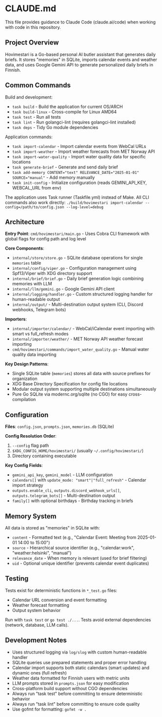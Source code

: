 # CLAUDE.md

This file provides guidance to Claude Code (claude.ai/code) when working with code in this repository.

## Project Overview

Hovimestari is a Go-based personal AI butler assistant that generates daily briefs. It stores "memories" in SQLite, imports calendar events and weather data, and uses Google Gemini API to generate personalized daily briefs in Finnish.

## Common Commands

Build and development:

- `task build` - Build the application for current OS/ARCH
- `task build-linux` - Cross-compile for Linux AMD64
- `task test` - Run all tests
- `task lint` - Run golangci-lint (requires golangci-lint installed)
- `task deps` - Tidy Go module dependencies

Application commands:

- `task import-calendar` - Import calendar events from WebCal URLs
- `task import-weather` - Import weather forecasts from MET Norway API
- `task import-water-quality` - Import water quality data for specific locations
- `task generate-brief` - Generate and send daily brief
- `task add-memory CONTENT="text" RELEVANCE_DATE="2025-01-01" SOURCE="manual"` - Add memory manually
- `task init-config` - Initialize configuration (reads GEMINI_API_KEY, WEBCAL_URL from env)

The application uses Task runner (Taskfile.yml) instead of Make. All CLI commands also work directly: `./build/hovimestari import-calendar --config=/path/to/config.json --log-level=debug`

## Architecture

**Entry Point**: `cmd/hovimestari/main.go` - Uses Cobra CLI framework with global flags for config path and log level

**Core Components**:

- `internal/store/store.go` - SQLite database operations for single `memories` table
- `internal/config/viper.go` - Configuration management using Spf13/Viper with XDG directory support
- `internal/brief/brief.go` - Daily brief generation logic combining memories with LLM
- `internal/llm/gemini.go` - Google Gemini API client
- `internal/logging/handler.go` - Custom structured logging handler for human-readable output
- `internal/output/` - Multi-destination output system (CLI, Discord webhooks, Telegram bots)

**Importers**:

- `internal/importer/calendar/` - WebCal/iCalendar event importing with smart vs full_refresh modes
- `internal/importer/weather/` - MET Norway API weather forecast importing
- `cmd/hovimestari/commands/import_water_quality.go` - Manual water quality data importing

**Key Design Patterns**:

- Single SQLite table (`memories`) stores all data with source prefixes for organization
- XDG Base Directory Specification for config file locations
- Modular output system supporting multiple destinations simultaneously
- Pure Go SQLite via modernc.org/sqlite (no CGO) for easy cross-compilation

## Configuration

**Files**: `config.json`, `prompts.json`, `memories.db` (SQLite)

**Config Resolution Order**:

1. `--config` flag path
2. `$XDG_CONFIG_HOME/hovimestari/` (usually `~/.config/hovimestari/`)
3. Directory containing executable

**Key Config Fields**:

- `gemini_api_key`, `gemini_model` - LLM configuration
- `calendars[]` with `update_mode: "smart"|"full_refresh"` - Calendar import strategy
- `outputs.enable_cli`, `outputs.discord_webhook_urls[]`, `outputs.telegram_bots[]` - Multi-destination output
- `family[]` with optional birthdays - Birthday tracking in briefs

## Memory System

All data is stored as "memories" in SQLite with:

- `content` - Formatted text (e.g., "Calendar Event: Meeting from 2025-01-01 14:00 to 15:00")
- `source` - Hierarchical source identifier (e.g., "calendar:work", "weather:helsinki", "manual")
- `relevance_date` - When memory is relevant (used for brief filtering)
- `uid` - Optional unique identifier (prevents calendar event duplicates)

## Testing

Tests exist for deterministic functions in `*_test.go` files:

- Calendar URL conversion and event formatting
- Weather forecast formatting
- Output system behavior

Run with `task test` or `go test ./...`. Tests avoid external dependencies (network, database, LLM calls).

## Development Notes

- Uses structured logging via `log/slog` with custom human-readable handler
- SQLite queries use prepared statements and proper error handling
- Calendar import supports both static calendars (smart updates) and dynamic ones (full refresh)
- Weather data formatted for Finnish users with metric units
- LLM prompts stored in `prompts.json` for easy modification
- Cross-platform build support without CGO dependencies
- Always run "task test" before committing to ensure deterministic behavior
- Always run "task lint" before committing to ensure code quality
- Use gofmt for formatting: `gofmt -w .`
